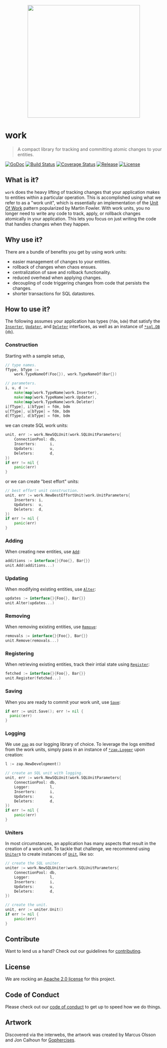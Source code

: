 <p align="center"><img src="https://dwglogo.com/wp-content/uploads/2017/08/muscles-clipart-ghoper.gif" width="360"></p>

# work
> A compact library for tracking and committing atomic changes to your entities.

[![GoDoc][doc-img]][doc] [![Build Status][ci-img]][ci] [![Coverage Status][coverage-img]][coverage] [![Release][release-img]][release] [![License][license-img]][license]

## What is it?

`work` does the heavy lifting of tracking changes that your application makes to entities within
a particular operation. This is accomplished using what we refer to as a "work unit", which is essentially
an implementation of the [Unit Of Work][uow] pattern popularized by Martin Fowler.
With work units, you no longer need to write any code to track, apply, or rollback changes atomically in your application.
This lets you focus on just writing the code that handles changes when they happen.

## Why use it?

There are a bundle of benefits you get by using work units:

- easier management of changes to your entities.
- rollback of changes when chaos ensues.
- centralization of save and rollback functionality.
- reduced overhead when applying changes.
- decoupling of code triggering changes from code that persists the changes.
- shorter transactions for SQL datastores.

## How to use it?
The following assumes your application has types (`fdm`, `bdm`) that satisfy the [`Inserter`][inserter-doc], [`Updater`][updater-doc], 
and [`Deleter`][deleter-doc] interfaces, as well as an instance of [`*sql.DB`][db-doc] (`db`).

### Construction
Starting with a sample setup,
```go
// type names.
fType, bType :=
	work.TypeNameOf(Foo{}), work.TypeNameOf(Bar{})

// parameters.
i, u, d :=
	make(map[work.TypeName]work.Inserter),
	make(map[work.TypeName]work.Updater),
	make(map[work.TypeName]work.Deleter)
i[fType], i[bType] = fdm, bdm
u[fType], u[bType] = fdm, bdm
d[fType], d[bType] = fdm, bdm
```

we can create SQL work units:
```go
unit, err := work.NewSQLUnit(work.SQLUnitParameters{
	ConnectionPool: db,
	Inserters:      i,
	Updaters:       u,
	Deleters:       d,
})
if err != nil {
	panic(err)
}
```

or we can create "best effort" units:
```go
// best effort unit construction.
unit, err := work.NewBestEffortUnit(work.UnitParameters{
	Inserters: i,
	Updaters:  u,
	Deleters:  d,
})
if err != nil {
	panic(err)
}
```

### Adding
When creating new entities, use [`Add`][unit-doc]:
```go
additions := interface{}{Foo{}, Bar{}}
unit.Add(additions...)
```

### Updating
When modifying existing entities, use [`Alter`][unit-doc]:
```go
updates := interface{}{Foo{}, Bar{}}
unit.Alter(updates...)
```

### Removing
When removing existing entities, use [`Remove`][unit-doc]:
```go
removals := interface{}{Foo{}, Bar{}}
unit.Remove(removals...)
```

### Registering 
When retrieving existing entities, track their intial state using [`Register`][unit-doc]:
```go
fetched := interface{}{Foo{}, Bar{}}
unit.Register(fetched...)
```

### Saving
When you are ready to commit your work unit, use [`Save`][unit-doc]:
```go
if err := unit.Save(); err != nil {
  panic(err)
}
```

### Logging
We use [`zap`][zap] as our logging library of choice. To leverage the logs emitted from the work units, simply pass in an instance of [`*zap.Logger`][logger-doc] upon creation:
```go
l := zap.NewDevelopment()

// create an SQL unit with logging.
unit, err := work.NewSQLUnit(work.SQLUnitParameters{
	ConnectionPool: db,
	Logger:         l,
	Inserters:      i,
	Updaters:       u,
	Deleters:       d,
})
if err != nil {
	panic(err)
}
```

### Uniters
In most circumstances, an application has many aspects that result in the creation of a work unit. To tackle that challenge, we recommend using [`Uniter`][uniter-doc]s to create instances of [`Unit`][unit-doc], like so:
```go
// create the SQL uniter.
uniter := work.NewSQLUniter(work.SQLUnitParameters{
	ConnectionPool: db,
	Logger:         l,
	Inserters:      i,
	Updaters:       u,
	Deleters:       d,
})

// create the unit.
unit, err := uniter.Unit()
if err != nil {
	panic(err)
}
```

## Contribute

Want to lend us a hand? Check out our guidelines for [contributing][contributing].

## License

We are rocking an [Apache 2.0 license][apache-license] for this project.

## Code of Conduct

Please check out our [code of conduct][code-of-conduct] to get up to speed how we do things.

## Artwork

Discovered via the interwebs, the artwork was created by Marcus Olsson and Jon Calhoun for [Gophercises][gophercises].

[uow]: https://martinfowler.com/eaaCatalog/unitOfWork.html
[inserter-doc]: https://godoc.org/github.com/freerware/work#Inserter
[updater-doc]: https://godoc.org/github.com/freerware/work#Updater
[deleter-doc]: https://godoc.org/github.com/freerware/work#Deleter
[db-doc]: https://golang.org/pkg/database/sql/#DB
[unit-doc]: https://godoc.org/github.com/freerware/work#Unit
[zap]: https://github.com/uber-go/zap
[logger-doc]: https://godoc.org/go.uber.org/zap#Logger
[uniter-doc]: https://godoc.org/github.com/freerware/work#Uniter
[contributing]: https://github.com/freerware/work/blob/master/CONTRIBUTING.md
[apache-license]: https://github.com/freerware/work/blob/master/LICENSE.txt
[code-of-conduct]: https://github.com/freerware/work/blob/master/CODE_OF_CONDUCT.md
[gophercises]: https://gophercises.com
[doc-img]: https://godoc.org/github.com/freerware/work?status.svg
[doc]: https://godoc.org/github.com/freerware/work
[ci-img]: https://travis-ci.org/freerware/work.svg?branch=master
[ci]: https://travis-ci.org/freerware/work
[coverage-img]: https://coveralls.io/repos/github/freerware/work/badge.svg?branch=master
[coverage]: https://coveralls.io/github/freerware/work?branch=master
[license]: https://opensource.org/licenses/Apache-2.0
[license-img]: https://img.shields.io/badge/License-Apache%202.0-blue.svg
[release]: https://github.com/freerware/work/releases
[release-img]: https://img.shields.io/github/tag/freerware/work.svg?label=version
